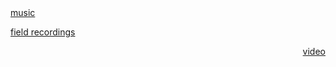 <div style="text-align: left;">
  <a href="music">music</a>
</div>

  <a href="fieldrecordings" style="text-align: center;">field recordings</a>

<div style="text-align: right;">
  <a href="video">video</a>
</div>

